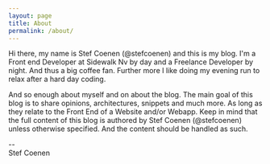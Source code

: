 ```yaml
---
layout: page
title: About
permalink: /about/
---
```


<p>Hi there, my name is Stef Coenen (@stefcoenen) and this is my blog. I'm a Front end Developer at Sidewalk Nv by day and a Freelance Developer by night. And thus a big coffee fan. Further more I like doing my evening run to relax after a hard day coding.</p>

<p>And so enough about myself and on about the blog. The main goal of this blog is to share opinions, architectures, snippets and much more. As long as they relate to the Front End of a Website and/or Webapp. Keep in mind that the full content of this blog is authored by Stef Coenen (@stefcoenen) unless otherwise specified. And the content should be handled as such.</p>

<p>--<br/>
Stef Coenen</p>
